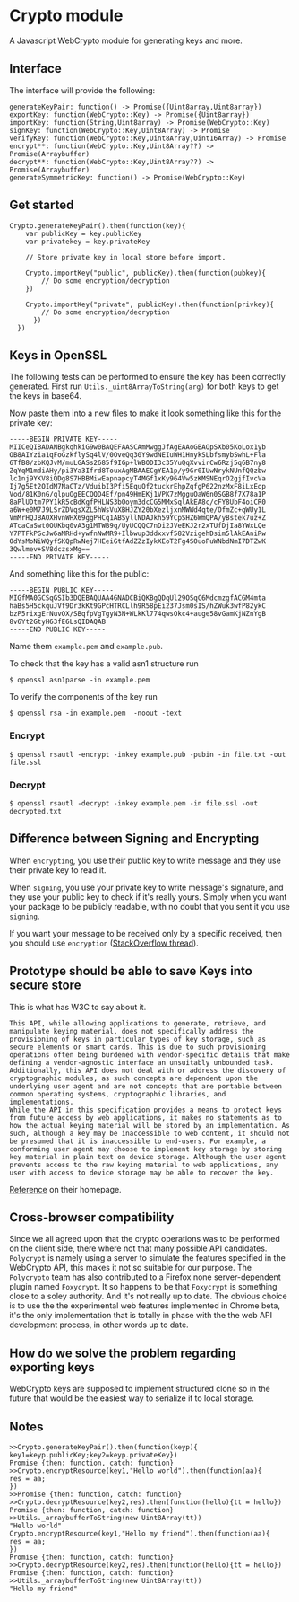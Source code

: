 # Crypto module

A Javascript WebCrypto module for generating keys and more.

## Interface

The interface will provide the following:

    generateKeyPair: function() -> Promise({Uint8array,Uint8array})
    exportKey: function(WebCrypto::Key) -> Promise({Uint8array})
    importKey: function(String,Uint8array) -> Promise(WebCrypto::Key)
    signKey: function(WebCrypto::Key,Uint8Array) -> Promise
    verifyKey: function(WebCrypto::Key,Uint8Array,Uint16Array) -> Promise
    encrypt**: function(WebCrypto::Key,Uint8Array??) -> Promise(Arraybuffer)
    decrypt**: function(WebCrypto::Key,Uint8Array??) -> Promise(Arraybuffer)
    generateSymmetricKey: function() -> Promise(WebCrypto::Key)

## Get started

    Crypto.generateKeyPair().then(function(key){
        var publicKey = key.publicKey
        var privatekey = key.privateKey

        // Store private key in local store before import.

        Crypto.importKey("public", publicKey).then(function(pubkey){
            // Do some encryption/decryption
        })

        Crypto.importKey("private", publicKey).then(function(privkey){
            // Do some encryption/decryption
          })
      })


## Keys in OpenSSL

The following tests can be performed to ensure the key has been correctly generated.
First run `Utils._uint8ArrayToString(arg)` for both keys to get the keys in base64.

Now paste them into a new files to make it look something like this for the private key:

    -----BEGIN PRIVATE KEY-----
    MIICeQIBADANBgkqhkiG9w0BAQEFAASCAmMwggJfAgEAAoGBAOpSXb05KoLox1yb
    OB8AIYzia1qFoGzkflySq4lV/0OveQq30Y9wdNEIuWH1HnykSLbfsmybSwhL+Fla
    6TfB8/zbKQJvM/muLGASs2685f9IGp+lWBODI3c35YuQqXvvirCw6Rzj5q6B7ny8
    ZqYqM1mdiAHy/pi3Ya3Ifrd8TouxAgMBAAECgYEA1p/y9Gr0IUwNrykNUnfQQzbw
    lc1nj9YKV8iQDg8S7HBBMiwEapnapcyT4MGf1xKy964Vw5zKMSNEqrO2gjfIvcVa
    Ij7g5Et2OIdM7NaCTz/VduibI3Pfi5EquQf2tuckrEhpZqfgP622nzMxF8iLxEop
    Vod/81K0nG/qlpuOgEECQQD4Ef/pn49HmEKj1VPK7zMgguOaW6n0SGB8f7X78a1P
    8aPlUDtm7PY1kR5cBdKgfPHLNS3bOoym3dcCG5MMxSqlAkEA8c/cFY8UbF4oiCR0
    a6W+e0M7J9LSrZDVqsXZL5hWsVuXBHJZY20bXezljxnMWWd4qte/OfmZc+qWUy1L
    VmMrHQJBAOXHvnWHX69ggPHCq1ABSyllNDAJkh59YCpSHZ6WmQPA/yBstek7uz+Z
    ATcaCaSwt0OUKbq0vA3g1MTWB9q/UyUCQQC7nDi2JVeEKJ2r2xTUfDjIa8YWxLQe
    Y7PTFkPGcJw6aMRHd+ywfnNwMR9+Ilbwup3ddxxvf582VzigehDsim5lAkEAniRw
    0dYsMoNiWQyfSKQpRwNej7HEeiGtfAdZZzIykXEoT2Fg4S0uoPuWNbdNmI7DTZwK
    3Qwlmev+SV8dczsxMg==
    -----END PRIVATE KEY-----

And something like this for the public:

    -----BEGIN PUBLIC KEY-----
    MIGfMA0GCSqGSIb3DQEBAQUAA4GNADCBiQKBgQDqUl29OSqC6MdcmzgfACGM4mta
    haBs5H5ckquJVf9Dr3kKt9GPcHTRCLlh9R58pEi237Jsm0sIS/hZWuk3wfP82ykC
    bzP5rixgErNuvOX/SBqfpVgTgyN3N+WLkKl774qwsOkc4+auge58vGamKjNZnYgB
    8v6Yt2GtyH63fE6LsQIDAQAB
    -----END PUBLIC KEY-----

Name them `example.pem` and `example.pub`.

To check that the key has a valid asn1 structure run

    $ openssl asn1parse -in example.pem

To verify the components of the key run

    $ openssl rsa -in example.pem  -noout -text

### Encrypt

    $ openssl rsautl -encrypt -inkey example.pub -pubin -in file.txt -out file.ssl

### Decrypt

    $ openssl rsautl -decrypt -inkey example.pem -in file.ssl -out decrypted.txt

## Difference between Signing and Encrypting

When `encrypting`, you use their public key to write message and they use their private key to read it.

When `signing`, you use your private key to write message's signature, and they use your public key to check if it's really yours.
Simply when you want your package to be publicly readable, with no doubt that you sent it you use `signing`.

If you want your message to be received only by a specific received, then you should use `encryption` ([StackOverflow thread](http://stackoverflow.com/questions/454048/what-is-the-difference-between-encrypting-and-signing-in-asymmetric-encryption)).

## Prototype should be able to save Keys into secure store

This is what has W3C to say about it.

    This API, while allowing applications to generate, retrieve, and manipulate keying material, does not specifically address the provisioning of keys in particular types of key storage, such as secure elements or smart cards. This is due to such provisioning operations often being burdened with vendor-specific details that make defining a vendor-agnostic interface an unsuitably unbounded task. Additionally, this API does not deal with or address the discovery of cryptographic modules, as such concepts are dependent upon the underlying user agent and are not concepts that are portable between common operating systems, cryptographic libraries, and implementations.
    While the API in this specification provides a means to protect keys from future access by web applications, it makes no statements as to how the actual keying material will be stored by an implementation. As such, although a key may be inaccessible to web content, it should not be presumed that it is inaccessible to end-users. For example, a conforming user agent may choose to implement key storage by storing key material in plain text on device storage. Although the user agent prevents access to the raw keying material to web applications, any user with access to device storage may be able to recover the key.

[Reference](http://www.w3.org/TR/2013/WD-WebCryptoAPI-20130625/)
on their homepage.

## Cross-browser compatibility

Since we all agreed upon that the crypto operations was to be performed on the client side, there where not that many possible API candidates. `Polycrypt` is namely using a server to simulate the features specified in the WebCrypto API, this makes it not so suitable for our purpose. The `Polycrypto` team has also contributed to a Firefox none server-dependent plugin named `Foxycrypt`. It so happens to be that `Foxycrypt` is something close to a soley authority. And it's not really up to date.
The obvious choice is to use the the experimental web features implemented in Chrome beta, it's the only implementation that is totally in phase with the the web API development process, in other words up to date.

## How do we solve the problem regarding exporting keys

WebCrypto keys are supposed to implement structured clone so in the future that would be the easiest way to serialize it to local storage.

## Notes
```
>>Crypto.generateKeyPair().then(function(keyp){ key1=keyp.publicKey;key2=keyp.privateKey})
Promise {then: function, catch: function}
>>Crypto.encryptResource(key1,"Hello world").then(function(aa){
res = aa;
})
>>Promise {then: function, catch: function}
>>Crypto.decryptResource(key2,res).then(function(hello){tt = hello})
Promise {then: function, catch: function}
>>Utils._arraybufferToString(new Uint8Array(tt))
"Hello world"
Crypto.encryptResource(key1,"Hello my friend").then(function(aa){
res = aa;
})
Promise {then: function, catch: function}
>>Crypto.decryptResource(key2,res).then(function(hello){tt = hello})
Promise {then: function, catch: function}
>>Utils._arraybufferToString(new Uint8Array(tt))
"Hello my friend"
```
